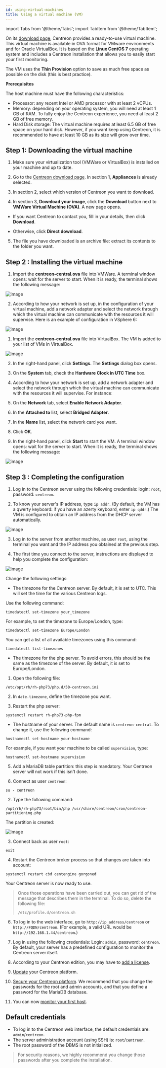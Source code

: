 ```yaml
---
id: using-virtual-machines
title: Using a virtual machine (VM)
---
```

import Tabs from '@theme/Tabs';
import TabItem from '@theme/TabItem';


On its [download page](https://download.centreon.com), Centreon provides a ready-to-use virtual machine. This virtual machine is available in OVA format for VMware environments and for Oracle VirtualBox. It is based on the **Linux CentOS 7** operating system and includes a Centreon installation that allows you to easily start your first monitoring.

The VM uses the **Thin Provision** option to save as much free space as possible on the disk (this is best practice).

**Prerequisites**

The host machine must have the following characteristics:

- Processor: any recent Intel or AMD processor with at least 2 vCPUs.
- Memory: depending on your operating system, you will need at least 1 GB of RAM. To fully enjoy the Centreon experience, you need at least 2 GB of free memory.
- Hard Disk storage: The virtual machine requires at least 6.5 GB of free space on your hard disk. However, if you want keep using Centreon, it is recommended to have at least 10 GB as its size will grow over time.

## Step 1: Downloading the virtual machine

1. Make sure your virtualization tool (VMWare or VirtualBox) is installed on your machine and up to date.

2. Go to the [Centreon download page](https://download.centreon.com). In section 1, **Appliances** is already selected.

3. In section 2, select which version of Centreon you want to download.

4. In section 3, **Download your image**, click the **Download** button next to **VMWare Virtual Machine (OVA)**. A new page opens.

- If you want Centreon to contact you, fill in your details, then click **Download**.

- Otherwise, click **Direct download**.

5. The file you have downloaded is an archive file: extract its contents to the folder you want.

## Step 2 : Installing the virtual machine

<Tabs groupId="operating-systems">
<TabItem value="VMware environment" label="VMware environment">

1. Import the **centreon-central.ova** file into VMWare. A terminal window opens: wait for the server to start. When it is ready, the terminal shows the following message:

![image](../../assets/installation/VMW1.png)

2. According to how your network is set up, in the configuration of your virtual machine, add a network adapter and select the network through which the virtual machine can communicate with the resources it will supervise. Here is an example of configuration in VSphere 6:

![image](../../assets/installation/VMW_network_adapter.png)

</TabItem>
<TabItem value="Oracle VirtualBox" label="Oracle VirtualBox">

1. Import the **centreon-central.ova** file into VirtualBox. The VM is added to your list of VMs in VirtualBox.

![image](../../assets/installation/VB2.png)

2. In the right-hand panel, click **Settings**. The **Settings** dialog box opens.

3. On the **System** tab, check the **Hardware Clock in UTC Time** box.

4. According to how your network is set up, add a network adapter and select the network through which the virtual machine can communicate with the resources it will supervise. For instance:

1. On the **Network** tab, select **Enable Network Adapter**.

2. In the **Attached to** list, select **Bridged Adapter**.

3. In the **Name** list, select the network card you want.

5. Click **OK**.

6. In the right-hand panel, click **Start** to start the VM. A terminal window opens: wait for the server to start. When it is ready, the terminal shows the following message:

![image](../../assets/installation/terminal_ready.png)

</TabItem>
</Tabs>

## Step 3 : Completing the configuration

1. Log in to the Centreon server using the following credentials: login: `root`, password: `centreon`.

2. To know your server's IP address, type `ip addr`. (By default, the VM has a qwerty keyboard: if you have an azerty keyboard, enter `ip qddr`.) The VM is configured to obtain an IP address from the DHCP server automatically.

![image](../../assets/installation/ip_addr.png)

3. Log in to the server from another machine, as user `root`, using the terminal you want and the IP address you obtained at the previous step.

4. The first time you connect to the server, instructions are displayed to help you complete the configuration:

![image](../../assets/installation/terminal_centreon.png)

Change the following settings:

- The timezone for the Centreon server. By default, it is set to UTC. This will set the time for the various Centreon logs.

Use the following command:

```shell
timedatectl set-timezone your_timezone
```

For example, to set the timezone to Europe/London, type:

```shell
timedatectl set-timezone Europe/London
```

You can get a list of all available timezones using this command:

```shell
timedatectl list-timezones
```

- The timezone for the php server. To avoid errors, this should be the same as the timezone of the server. By default, it is set to Europe/London.

1. Open the following file:

```shell
/etc/opt/rh/rh-php73/php.d/50-centreon.ini
```

2. In `date.timezone`, define the timezone you want.

3. Restart the php server:

```shell
systemctl restart rh-php73-php-fpm
```

- The hostname of your server. The default name is `centreon-central`. To change it, use the following command:

```shell
hostnamectl set-hostname your-hostname
```

For example, if you want your machine to be called `supervision`, type:

```shell
hostnamectl set-hostname supervision
```

5. Add a MariaDB table partition: this step is mandatory. Your Centreon server will not work if this isn't done.

1. Connect as user `centreon`:

```shell
su - centreon
```

2. Type the following command:

```shell
/opt/rh/rh-php73/root/bin/php /usr/share/centreon/cron/centreon-partitioning.php
```

The partition is created:

![image](../../assets/installation/partition_created.png)

3. Connect back as user `root`:

```shell
exit
```

4. Restart the Centreon broker process so that changes are taken into account:

```shell
systemctl restart cbd centengine gorgoned
```

Your Centreon server is now ready to use.

>Once those operations have been carried out, you can get rid of the message that describes them in the terminal. To do so, delete the following file:
>
>`/etc/profile.d/centreon.sh`

6. To log in to the web interface, go to `http://ip_address/centreon` or `http://FQDN/centreon`. (For example, a valid URL would be `http://192.168.1.44/centreon`.)

7. Log in using the following credentials: Login: `admin`, password: `centreon`. By default, your server has a predefined configuration to monitor the Centreon server itself.

8. According to your Centreon edition, you may have to [add a license](../../administration/licenses).

9. [Update](../../update/update-centreon-platform) your Centreon platform.

9. [Secure your Centreon platform](../../administration/secure-platform). We recommend that you change the passwords for the root and admin accounts, and that you define a password for the MariaDB database.

10. You can now [monitor your first host](../../getting-started/first-supervision).


## Default credentials

- To log in to the Centreon web interface, the default credentials are: `admin`/`centreon`.
- The server administration account (using SSH) is: `root`/`centreon`.
- The root password of the DBMS is not initialized.

> For security reasons, we highly recommend you change those passwords after you complete the installation.

